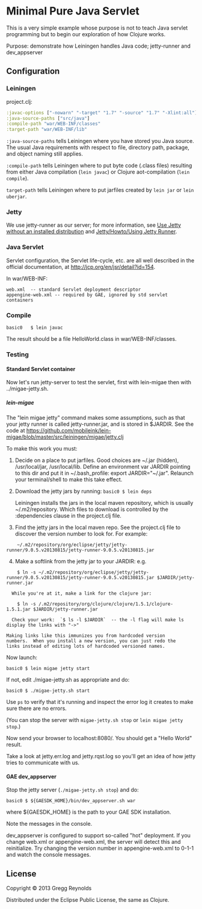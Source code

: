 # Minimal Pure Java Servlet

This is a very simple example whose purpose is not to teach Java
servlet programming but to begin our exploration of how Clojure works.

Purpose: demonstrate how Leiningen handles Java code; jetty-runner and
dev_appserver

## Configuration

### Leiningen

project.clj:

```Clojure
:javac-options ["-nowarn" "-target" "1.7" "-source" "1.7" "-Xlint:all"]
:java-source-paths ["src/java"]
:compile-path "war/WEB-INF/classes"
:target-path "war/WEB-INF/lib"
```

`:java-source-paths` tells Leiningen where you have stored you Java
source.  The usual Java requirements with respect to file, directory
path, package, and object naming still applies.

`:compile-path` tells Leiningen where to put byte code (.class files)
resulting from either Java compilation (`lein javac`) or Clojure
aot-compilation (`lein compile`).

`target-path` tells Leiningen where to put jarfiles created by `lein
jar` or `lein uberjar`.

### Jetty

We use jetty-runner as our server; for more information, see [Use Jetty without an
installed
distribution](http://www.eclipse.org/jetty/documentation/current/jetty-runner.html)
and [Jetty/Howto/Using Jetty Runner](http://wiki.eclipse.org/Jetty/Howto/Using_Jetty_Runner).

### Java Servlet

Servlet configuration, the Servlet life-cycle, etc. are all well
described in the official documentation, at
http://jcp.org/en/jsr/detail?id=154.

In war/WEB-INF:
```
web.xml  -- standard Servlet deployment descriptor
appengine-web.xml -- required by GAE, ignored by std servlet containers
```

### Compile

    basic0	 $ lein javac

The result should be a file HelloWorld.class in war/WEB-INF/classes.

### Testing

#### Standard Servlet container

Now let's run jetty-server to test the servlet, first with lein-migae
then with ../migae-jetty.sh.

##### lein-migae

The "lein migae jetty" command makes some assumptions, such as that your jetty runner is called jetty-runner.jar, and is stored in $JARDIR.  See the code at 
https://github.com/mobileink/lein-migae/blob/master/src/leiningen/migae/jetty.clj

To make this work you must:

  1. Decide on a place to put jarfiles.  Good choices are ~/.jar
  (hidden), /usr/local/jar, /usr/local/lib.  Define an environment var
  JARDIR pointing to this dir and put it in ~/.bash_profile: export
  JARDIR="~/.jar".  Relaunch your terminal/shell to make this take effect.

  2. Download the jetty jars by running: `basic0 $ lein deps`

     Leiningen installs the jars in the local maven repository, which is usually ~/.m2/repository.  Which files to download is controlled by the :dependencies clause in the project.clj file.

  3. Find the jetty jars in the local maven repo.  See the project.clj file to discover the version number to look for.  For example:
```
    ~/.m2/repository/org/eclipse/jetty/jetty-runner/9.0.5.v20130815/jetty-runner-9.0.5.v20130815.jar
```

  4. Make a softlink from the jetty jar to your JARDIR: e.g.

```
    $ ln -s ~/.m2/repository/org/eclipse/jetty/jetty-runner/9.0.5.v20130815/jetty-runner-9.0.5.v20130815.jar $JARDIR/jetty-runner.jar
```

      While you're at it, make a link for the clojure jar:

```
    $ ln -s /.m2/repository/org/clojure/clojure/1.5.1/clojure-1.5.1.jar $JARDIR/jetty-runner.jar
```

      Check your work:  `$ ls -l $JARDIR`  -- the -l flag will make ls display the links with "->"

    Making links like this immunizes you from hardcoded version
    numbers.  When you install a new version, you can just redo the
    links instead of editing lots of hardcoded versioned names.

Now launch:

    basic0 $ lein migae jetty start

If not, edit ./migae-jetty.sh as appropriate and do:

    basic0 $ ./migae-jetty.sh start

Use `ps` to verify that it's running and inspect the error log it
creates to make sure there are no errors.

(You can stop the server with `migae-jetty.sh stop` or `lein migae jetty stop`.)

Now send your browser to localhost:8080/.  You should get a "Hello World" result.

Take a look at jetty.err.log and jetty.rqst.log so you'll get an idea
of how jetty tries to communicate with us.

#### GAE dev_appserver

Stop the jetty server (`./migae-jetty.sh stop`) and do:

    basic0 $ ${GAESDK_HOME}/bin/dev_appserver.sh war

where ${GAESDK_HOME} is the path to your GAE SDK installation.

Note the messages in the console.

dev_appserver is configured to support so-called "hot" deployment.  If
you change web.xml or appengine-web.xml, the server will detect this
and reinitialize.  Try changing the version number in
appengine-web.xml to 0-1-1 and watch the console messages.

## License

Copyright © 2013 Gregg Reynolds

Distributed under the Eclipse Public License, the same as Clojure.
